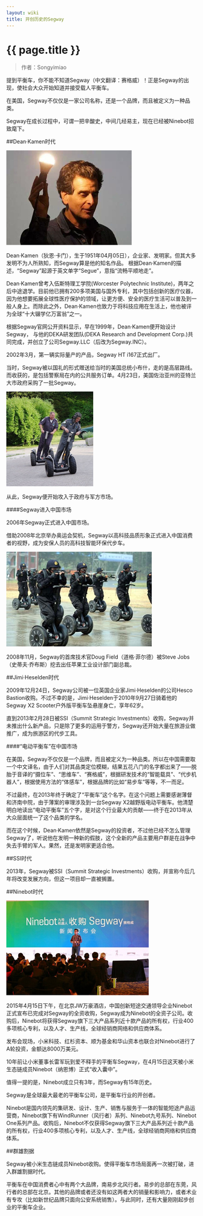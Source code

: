 ```yaml
---
layout: wiki
title: 开创历史的Segway
---
```


# {{ page.title }}

> 作者：Songyimiao


提到平衡车，你不能不知道Segway（中文翻译：赛格威）！正是Segway的出现，使社会大众开始知道并接受载人平衡车。

在美国，Segway不仅仅是一家公司名称，还是一个品牌，而且被定义为一种品类。

Segway在成长过程中，可谓一把辛酸史，中间几经易主，现在已经被Ninebot招致麾下。

##Dean·Kamen时代

![](/img/wiki/DeanKamen.jpg)

Dean·Kamen（狄恩·卡门），生于1951年04月05日），企业家、发明家。但其大多发明不为人所熟知，而Segway算是他的知名作品。
根据Dean·Kamen的描述，“Segway”起源于英文单字“Segue”，意指“流畅平顺地走”。

Dean·Kamen曾考入伍斯特理工学院(Worcester Polytechnic Institute)，两年之后中途退学。目前他已拥有200多项美国与国外专利，其中包括创新的医疗仪器，因为他想要拓展全球性医疗保护的领域，让更方便、安全的医疗生活可以普及到一般人身上。而除此之外，Dean·Kamen也致力于将科技应用在生活上，他也被评为全球“十大辍学亿万富翁”之一。

根据Segway官网公开资料显示，早在1999年，Dean·Kamen便开始设计Segway， 与他的DEKA研发团队(DEKA Research and Development Corp.)共同完成，并创立了公司Segway.LLC（后改为Segway.INC）。

2002年3月，第一辆实际量产的产品，Segway HT i167正式出厂。

当时，Segway被以国礼的形式赠送给当时的美国总统小布什，走的是高层路线。而收获的，是包括警察局在内的公共服务订单。4月23日，美国佐治亚州的亚特兰大市政府采购了一批Segway。

![](/img/wiki/segway-1.jpg)

从此，Segway便开始攻入于政府与军方市场。

####Segway进入中国市场

2006年Segway正式进入中国市场。

借助2008年北京举办奥运会契机，Segway以高科技品质形象正式进入中国消费者的视野，成为安保人员的高科技智能环保代步车。

![](/img/wiki/segway-2.jpg)

2008年11月，Segway的首席技术官Doug Field（道格·菲尔德）被Steve Jobs（史蒂夫·乔布斯）挖去出任苹果工业设计部门副总裁。

##Jimi·Heselden时代

2009年12月24日，Segway公司被一位英国企业家Jimi·Heselden的公司Hesco Bastion收购。不过不幸的是，Jimi·Heselden于2010年9月27日骑着他的Segway X2 Scooter户外版平衡车坠悬崖身亡，享年62岁。

直到2013年2月28日被SSI（Summit Strategic Investments）收购，Segway并未推出什么新产品，只是除了更多的运用于警方，Segway还开始大量在旅游业做推广，成为旅游区的代步工具。

####“电动平衡车”在中国市场

在美国，Segway不仅仅是一个品牌，而且被定义为一种品类。所以在中国需要取一个中文译名，由于人们对其品类定位模糊，结果五花八门的名字都出来了——脱胎于音译的“摄位车”、“思维车”、“赛格威”，根据研发技术的“智能载具”、“代步机器人”，根据使用方法的“体感车”，根据品牌的比如“易步车”等等，不一而足。

不过最终，在2013年终于确定了“平衡车”这个名字。在这个问题上需要感谢薄督和济南中院，由于薄案的审理涉及到一台Segway X2越野版电动平衡车。他清楚明白地读出“电动平衡车”五个字，是对这个行业最大的贡献——终于在2013年从大众层面统一了这个品类的学名。

而在这个时候，Dean·Kamen依然是Segway的投资者，不过他已经不怎么管理Segway了，听说他在发明一种新的假肢，这个全新的产品主要用户群是在战争中失去手臂的军人。果然，还是发明家更适合他。

##SSI时代

2013年，Segway被SSI（Summit Strategic Investments）收购，并宣称今后几年将改变发展方向，但这一项目却一直被搁置。

##Ninebot时代

![](/img/wiki/segway-3.jpg)

2015年4月15日下午，在北京JW万豪酒店，中国创新短途交通领导企业Ninebot正式宣布已完成对Segway的全资收购，Segway成为Ninebot的全资子公司。收购后，Ninebot将获得Segway旗下三大产品系列近十款产品的所有权，行业400多项核心专利，以及人才、生产线，全球经销商网络和供应商体系。

发布会现场，小米科技、红杉资本、顺为基金和华山资本也联合对Ninebot进行了A轮投资，金额达8000万美元。

10年前让小米董事长雷军玩到爱不释手的平衡车Segway，在4月15日这天被小米生态链成员Ninebot（纳恩博）正式“收入囊中”。

值得一提的是，Ninebot成立只有3年，而Segway有15年历史。

Segway是全球最大最老的平衡车公司，是平衡车行业的开创者。

Ninebot是国内领先的集研发、设计、生产、销售与服务于一体的智能短途产品运营商，Ninebot旗下有WindRunner（风行者）系列、Ninebot九号系列、Ninebot One系列产品。收购后，Ninebot不仅获得Segway旗下三大产品系列近十款产品的所有权，行业400多项核心专利，以及人才、生产线，全球经销商网络和供应商体系。

##群雄割据

Segway被小米生态链成员Ninebot收购。使得平衡车市场局面再一次被打破，进入群雄割据时代。

平衡车在中国消费者心中有两个大品牌，南易步北风行者。易步的总部在东莞，风行者的总部在北京。其他的品牌或者还没有如这两者大的销量和影响力，或者术业有专攻（比如新世纪品牌只面向公安系统销售）。与此同时，还有大量刚刚起步创业的平衡车企业。





